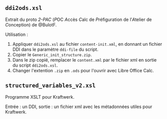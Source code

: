 ## `ddi2ods.xsl`

Extrait du proto *2-PAC* (*P*OC *A*ccès *C*alc de *P*réfiguration de l’*A*telier de *C*onception) de \@BulotF.

Utilisation :

1. Appliquer `ddi2ods.xsl` au fichier `content-init.xml`, en donnant un fichier DDI dans le paramètre `ddi-file` du script.
1. Copier le `Generic_init_structure.zip`.
1. Dans le zip copié, remplacer le `content.xml` par le fichier xml en sortie du script `ddi2ods.xsl`.
1. Changer l'extention `.zip` en `.ods` pour l'ouvrir avec Libre Office Calc.

## `structured_variables_v2.xsl`

Programme XSLT pour Kraftwerk.

Entrée : un DDI, sortie : un fichier xml avec les métadonnées utiles pour Kraftwerk.
